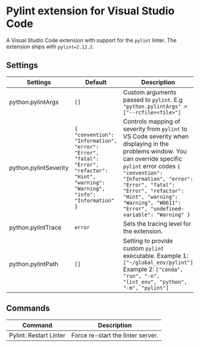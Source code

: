 # Pylint extension for Visual Studio Code

A Visual Studio Code extension with support for the `pylint` linter. The extension ships with `pylint=2.12.2`.

## Settings

| Settings              | Default                                                                                                                                | Description                                                                                                                                                                                                                                                                                                              |
| --------------------- | -------------------------------------------------------------------------------------------------------------------------------------- | ------------------------------------------------------------------------------------------------------------------------------------------------------------------------------------------------------------------------------------------------------------------------------------------------------------------------ |
| python.pylintArgs     | `[]`                                                                                                                                   | Custom arguments passed to `pylint`. E.g `"python.pylintArgs" = ["--rcfile=<file>"]`                                                                                                                                                                                                                                     |
| python.pylintSeverity | `{ "convention": "Information", "error": "Error", "fatal": "Error", "refactor": "Hint", "warning": "Warning", "info": "Information" }` | Controls mapping of severity from `pylint` to VS Code severity when displaying in the problems window. You can override specific `pylint` error codes `{ "convention": "Information", "error": "Error", "fatal": "Error", "refactor": "Hint", "warning": "Warning", "W0611": "Error", "undefined-variable": "Warning" }` |
| python.pylintTrace    | `error`                                                                                                                                | Sets the tracing level for the extension.                                                                                                                                                                                                                                                                                |
| python.pylintPath     | `[]`                                                                                                                                   | Setting to provide custom `pylint` executable. Example 1: `["~/global_env/pylint"]` Example 2: `["conda", "run", "-n", "lint_env", "python", "-m", "pylint"]`                                                                                                                                                            |

## Commands

| Command                | Description                       |
| ---------------------- | --------------------------------- |
| Pylint: Restart Linter | Force re-start the linter server. |
